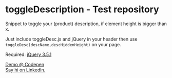 # toggleDescription - Test repository
Snippet to toggle your (product) description, if element height is bigger than x.

Just include toggleDesc.js and jQuery in your header then use <code>toggleDesc(descName,descHiddenHeight)</code> on your page.


Required: <a href="https://ajax.googleapis.com/ajax/libs/jquery/3.5.1/jquery.min.js">jQuery 3.5.1</a>

<a href="https://codepen.io/lennartalbrecht/full/oNxegeN" target="_blank">Demo @ Codepen</a><br />
<a href="https://www.linkedin.com/in/lennart-albrecht-933769169/" target="_blank">Say hi on LinkedIn.</a>
